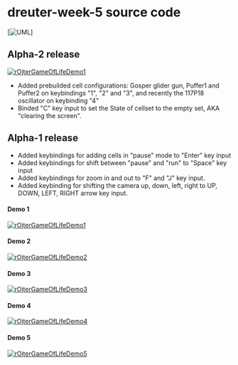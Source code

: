 # dreuter-week-5 source code

[![UML](https://gits-15.sys.kth.se/dreuter/dreuter-week-5/blob/master/UML/rOjterGameOfLife-UML.png)]

## Alpha-2 release
[![rOjterGameOfLifeDemo1](https://www.youtube.com/upload_thumbnail?v=Y_90kVgTPWI&t=hqdefault&ts=1538684672363)](https://youtu.be/Y_90kVgTPWI)
- Added prebuilded cell configurations: Gosper glider gun, Puffer1 and Puffer2 on keybindings "1", "2" and "3", and recently the 117P18 oscillator on keybinding "4"
- Binded "C" key input to set the State of cellset to the empty set, AKA "clearing the screen".
## Alpha-1 release
- Added keybindings for adding cells in "pause" mode to "Enter" key input
- Added keybindings for shift between "pause" and "run" to "Space" key input
- Added keybindings for zoom in and out to "F" and "J" key input.
- Added keybinding for shifting the camera up, down, left, right to UP, DOWN, LEFT, RIGHT arrow key input.

#### Demo 1

[![rOjterGameOfLifeDemo1](https://i9.ytimg.com/vi/c5CS0jD5A2M/mqdefault.jpg?sqp=CJyA1N0F&rs=AOn4CLDhFooPa1DjrQnj1nL0tOBfuq6oCw&time=1538588860901)](https://youtu.be/c5CS0jD5A2M)

#### Demo 2

[![rOjterGameOfLifeDemo2](https://i9.ytimg.com/vi/nVbMXgBdVw4/mqdefault.jpg?sqp=CJyA1N0F&rs=AOn4CLDVuVkiikETrfYs1VUqH6kpiNILbA&time=1538588846600)](https://youtu.be/nVbMXgBdVw4)

#### Demo 3

[![rOjterGameOfLifeDemo3](https://i9.ytimg.com/vi/FL8U3_C2_9c/mqdefault.jpg?sqp=CJyA1N0F&rs=AOn4CLCnTRIlReIpzJ3IPEDqPSu853eofA&time=1538588879774)](https://youtu.be/FL8U3_C2_9c)

#### Demo 4

[![rOjterGameOfLifeDemo4](https://i9.ytimg.com/vi/9zjFM-Voas8/mqdefault.jpg?sqp=CJyA1N0F&rs=AOn4CLB3k7bmZAsPYc1Lh5OMIdS6y-4N_Q&time=1538588889641)](https://youtu.be/9zjFM-Voas8)

#### Demo 5

[![rOjterGameOfLifeDemo5](https://i9.ytimg.com/vi/zxQAyyhqEA0/mqdefault.jpg?sqp=CKjg1N0F&rs=AOn4CLCwhnciXNtfyCh1ZO7O8valK4o1Uw&time=1538601201924)](https://youtu.be/zxQAyyhqEA0)